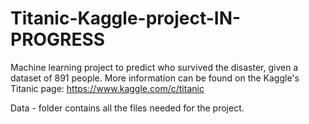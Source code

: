 # Titanic-Kaggle-project-IN-PROGRESS
Machine learning project to predict who survived the disaster, given a dataset of 891 people. More information can be found on the Kaggle's Titanic page: https://www.kaggle.com/c/titanic

Data - folder contains all the files needed for the project. 
